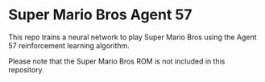 # Super Mario Bros Agent 57
This repo trains a neural network to play Super Mario Bros using the Agent 57 reinforcement learning algorithm.

Please note that the Super Mario Bros ROM is not included in this repository.
